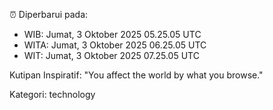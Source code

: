 ⏰ Diperbarui pada:
- WIB: Jumat, 3 Oktober 2025 05.25.05 UTC
- WITA: Jumat, 3 Oktober 2025 06.25.05 UTC
- WIT: Jumat, 3 Oktober 2025 07.25.05 UTC

Kutipan Inspiratif:
"You affect the world by what you browse."


Kategori: technology

